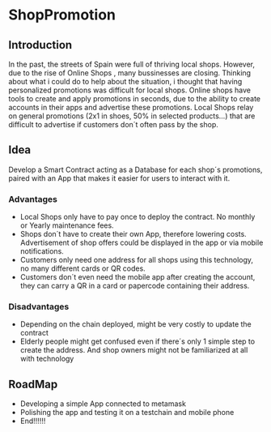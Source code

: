 # ShopPromotion

## Introduction

In the past, the streets of Spain were full of thriving local shops. However, due to the rise of Online Shops , many bussinesses are closing. Thinking about what i could do to help about the situation, i thought that having personalized promotions was difficult for local shops. Online shops have tools to create and apply promotions in seconds, due to the ability to create accounts in their apps and advertise these promotions. Local Shops relay on general promotions (2x1 in shoes, 50% in selected products...) that are difficult to advertise if customers don´t often pass by the shop. 

## Idea

Develop a Smart Contract acting as a Database for each shop´s promotions, paired with an App that makes it easier for users to interact with it.
### Advantages

- Local Shops only have to pay once to deploy the contract. No monthly or Yearly maintenance fees.
- Shops don´t have to create their own App, therefore lowering costs. Advertisement of shop offers could be displayed in the app or via mobile notifications.
- Customers only need one address for all shops using this technology, no many different cards or QR codes.
- Customers don´t even need the mobile app after creating the account, they can carry a QR in a card or papercode containing their address. 

### Disadvantages
- Depending on the chain deployed, might be very costly to update the contract
- Elderly people might get confused even if there´s only 1 simple step to create the address. And shop owners might not be familiarized at all with technology
  
## RoadMap
- Developing a simple App connected to metamask
- Polishing the app and testing it on a testchain and mobile phone
- End!!!!!!
